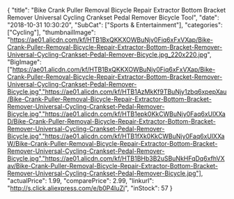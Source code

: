 {
	"title": "Bike Crank Puller Removal Bicycle Repair Extractor Bottom Bracket Remover Universal Cycling Crankset Pedal Remover Bicycle Tool",
	"date": "2018-10-31 10:30:20",
	"SubCat": ["Sports & Entertainment"],
	"categories": ["Cycling"],
	"thumbnailImage": "https://ae01.alicdn.com/kf/HTB1BxQKKXOWBuNjy0Fiq6xFxVXap/Bike-Crank-Puller-Removal-Bicycle-Repair-Extractor-Bottom-Bracket-Remover-Universal-Cycling-Crankset-Pedal-Remover-Bicycle.jpg_220x220.jpg",
	"BigImage": ["https://ae01.alicdn.com/kf/HTB1BxQKKXOWBuNjy0Fiq6xFxVXap/Bike-Crank-Puller-Removal-Bicycle-Repair-Extractor-Bottom-Bracket-Remover-Universal-Cycling-Crankset-Pedal-Remover-Bicycle.jpg","https://ae01.alicdn.com/kf/HTB1AzMkKf9TBuNjy1zbq6xpepXau/Bike-Crank-Puller-Removal-Bicycle-Repair-Extractor-Bottom-Bracket-Remover-Universal-Cycling-Crankset-Pedal-Remover-Bicycle.jpg","https://ae01.alicdn.com/kf/HTB1epk0KkCWBuNjy0Faq6xUlXXaD/Bike-Crank-Puller-Removal-Bicycle-Repair-Extractor-Bottom-Bracket-Remover-Universal-Cycling-Crankset-Pedal-Remover-Bicycle.jpg","https://ae01.alicdn.com/kf/HTB1fXk0KkCWBuNjy0Faq6xUlXXaW/Bike-Crank-Puller-Removal-Bicycle-Repair-Extractor-Bottom-Bracket-Remover-Universal-Cycling-Crankset-Pedal-Remover-Bicycle.jpg","https://ae01.alicdn.com/kf/HTB1BHb3B2uSBuNkHFqDq6xfhVXav/Bike-Crank-Puller-Removal-Bicycle-Repair-Extractor-Bottom-Bracket-Remover-Universal-Cycling-Crankset-Pedal-Remover-Bicycle.jpg"],
	"actualPrice": 1.99,
	"comparePrice": 2.99,
	"linkurl": "http://s.click.aliexpress.com/e/b0P4IuZi",
	"inStock": 57
}
